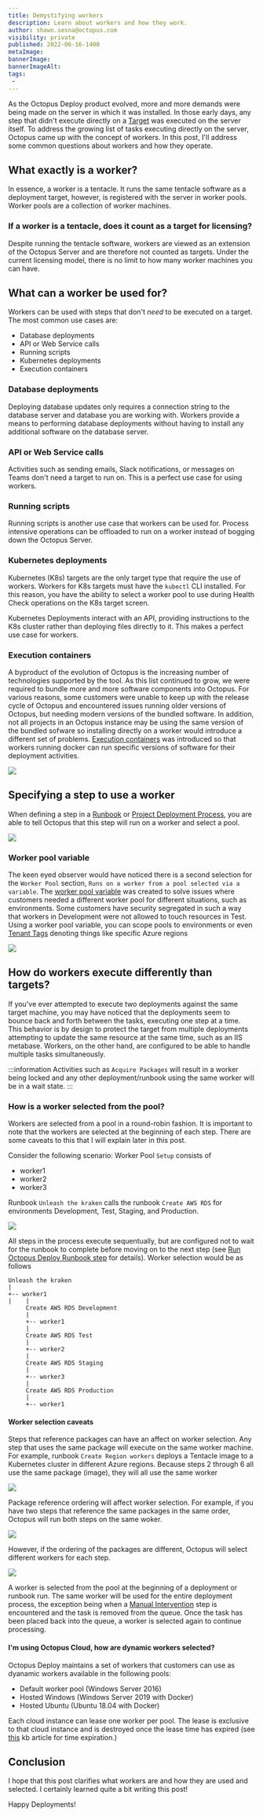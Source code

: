 ```yaml
---
title: Demystifying workers
description: Learn about workers and how they work.
author: shawn.sesna@octopus.com
visibility: private
published: 2022-06-16-1400
metaImage: 
bannerImage: 
bannerImageAlt: 
tags:
 - 
---
```


As the Octopus Deploy product evolved, more and more demands were being made on the server in which it was installed.  In those early days, any step that didn't execute directly on a [Target](https://octopus.com/docs/infrastructure/deployment-targets) was executed on the server itself.  To address the growing list of tasks executing directly on the server, Octopus came up with the concept of workers.  In this post, I'll address some common questions about workers and how they operate.

## What exactly is a worker?
In essence, a worker is a tentacle.  It runs the same tentacle software as a deployment target, however, is registered with the server in worker pools.  Worker pools are a collection of worker machines.

### If a worker is a tentacle, does it count as a target for licensing?
Despite running the tentacle software, workers are viewed as an extension of the Octopus Server and are therefore not counted as targets.  Under the current licensing model, there is no limit to how many worker machines you can have.

## What can a worker be used for?
Workers can be used with steps that don't _need_ to be executed on a target.  The most common use cases are:
- Database deployments 
- API or Web Service calls
- Running scripts
- Kubernetes deployments
- Execution containers

### Database deployments
Deploying database updates only requires a connection string to the database server and database you are working with.  Workers provide a means to performing database deployments without having to install any additional software on the database server.

### API or Web Service calls
Activities such as sending emails, Slack notifications, or messages on Teams don't need a target to run on.  This is a perfect use case for using workers.

### Running scripts
Running scripts is another use case that workers can be used for.  Process intensive operations can be offloaded to run on a worker instead of bogging down the Octopus Server.

### Kubernetes deployments
Kubernetes (K8s) targets are the only target type that require the use of workers. Workers for K8s targets must have the `kubectl` CLI installed.  For this reason, you have the ability to select a worker pool to use during Health Check operations on the K8s target screen.  

Kubernetes Deployments interact with an API, providing instructions to the K8s cluster rather than deploying files directly to it.  This makes a perfect use case for workers.

### Execution containers
A byproduct of the evolution of Octopus is the increasing number of technologies supported by the tool.  As this list continued to grow, we were required to bundle more and more software components into Octopus.  For various reasons, some customers were unable to keep up with the release cycle of Octopus and encountered issues running older versions of Octopus, but needing modern versions of the bundled software.  In addition, not all projects in an Octopus instance may be using the same version of the bundled sofware so installing directly on a worker would introduce a different set of problems.  [Execution containers](https://octopus.com/docs/projects/steps/execution-containers-for-workers) was introduced so that workers running docker can run specific versions of software for their deployment activities.

![](octopus-worker-execution-containers.png)

## Specifying a step to use a worker
When defining a step in a [Runbook](https://octopus.com/docs/runbooks) or [Project Deployment Process](https://octopus.com/docs/projects/deployment-process), you are able to tell Octopus that this step will run on a worker and select a pool.

![](octopus-step-worker-pool.png)

### Worker pool variable
The keen eyed observer would have noticed there is a second selection for the `Worker Pool` section, `Runs on a worker from a pool selected via a variable`.  The [worker pool variable](https://octopus.com/docs/projects/variables/worker-pool-variables) was created to solve issues where customers needed a different worker pool for different situations, such as environments.  Some customers have security segregated in such a way that workers in Development were not allowed to touch resources in Test.  Using a worker pool variable, you can scope pools to environments or even [Tenant Tags](https://octopus.com/docs/deployments/patterns/multi-tenant-deployments/tenant-tags) denoting things like specific Azure regions

![](octopus-worker-pool-variable.png)

## How do workers execute differently than targets?
If you've ever attempted to execute two deployments against the same target machine, you may have noticed that the deployments seem to bounce back and forth between the tasks, executing one step at a time.  This behavior is by design to protect the target from multiple deployments attempting to update the same resource at the same time, such as an IIS metabase.  Workers, on the other hand, are configured to be able to handle multiple tasks simultaneously.

:::information
Activities such as `Acquire Packages` will result in a worker being locked and any other deployment/runbook using the same worker will be in a wait state.
:::

### How is a worker selected from the pool?
Workers are selected from a pool in a round-robin fashion.  It is important to note that the workers are selected at the beginning of each step.  There are some caveats to this that I will explain later in this post.

Consider the following scenario:
Worker Pool `Setup` consists of
- worker1
- worker2
- worker3

Runbook `Unleash the kraken` calls the runbook `Create AWS RDS` for environments Development, Test, Staging, and Production.

![](octopus-runbook-unleash-the-kraken.png)

All steps in the process execute sequentually, but are configured not to wait for the runbook to complete before moving on to the next step (see [Run Octopus Deploy Runbook step](https://library.octopus.com/step-templates/0444b0b3-088e-4689-b755-112d1360ffe3/actiontemplate-run-octopus-deploy-runbook) for details).  Worker selection would be as follows

```
Unleash the kraken
|
+-- worker1
|    |
     Create AWS RDS Development
     |
     +-- worker1
     |
     Create AWS RDS Test
     |
     +-- worker2
     |
     Create AWS RDS Staging
     |
     +-- worker3
     |
     Create AWS RDS Production
     |
     +-- worker1
```
#### Worker selection caveats
Steps that reference packages can have an affect on worker selection.  Any step that uses the same package will execute on the same worker machine.  For example, runbook `Create Region workers` deploys a Tentacle image to a Kubernetes cluster in different Azure regions.  Because steps 2 through 6 all use the same package (image), they will all use the same worker

![](octopus-worker-k8s-deploy.png)

Package reference ordering will affect worker selection.  For example, if you have two steps that reference the same packages in the same order, Octopus will run both steps on the same woker.

![](octopus-reference-package1.png)

However, if the ordering of the packages are different, Octopus will select different workers for each step.

![](octopus-reference-package2.png)

A worker is selected from the pool at the beginning of a deployment or runbook run.  The same worker will be used for the entire deployment process, the exception being when a [Manual Intervention](https://octopus.com/docs/projects/built-in-step-templates/manual-intervention-and-approvals) step is encountered and the task is removed from the queue.  Once the task has been placed back into the queue, a worker is selected again to continue processing.

#### I'm using Octopus Cloud, how are dynamic workers selected?
Octopus Deploy maintains a set of workers that customers can use as dyanamic workers available in the following pools:
- Default worker pool (Windows Server 2016)
- Hosted Windows (Windows Server 2019 with Docker)
- Hosted Ubuntu (Ubuntu 18.04 with Docker)

Each cloud instance can lease one worker per pool.  The lease is exclusive to that cloud instance and is destroyed once the lease time has expired (see [this](https://help.octopus.com/t/how-do-dynamic-workers-work-in-octopus-cloud/25228/2) kb article for time expiration.)

## Conclusion
I hope that this post clarifies what workers are and how they are used and selected.  I certainly learned quite a bit writing this post!

Happy Deployments!